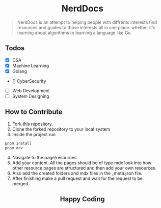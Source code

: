 <h1 align="center">NerdDocs</h1>

> NerdDocs is an attempt to helping people with diffrents interests find resources and guides to those interests all in one place. whether it's learning about algorithms to learning a language like Go.

## Todos

- [x] DSA
- [x] Machine Learning
- [x] Golang
- [] CyberSecurity
- [ ] Web Development
- [ ] System Designing

## How to Contribute

1. Fork this repository.
2. Clone the forked repository to your local system
3. Inside the project run

```bash
pnpm install
pnpm dev
```

4. Navigate to the page/resources.
5. Add your content. All the pages should be of type mdx look into how other resource pages are structured and then add your own resources.
6. Also add the created folders and mdx files in the \_meta.json file.
7. After finishing make a pull request and wait for the request to be merged.

<h2 align="center">Happy Coding</h2>
